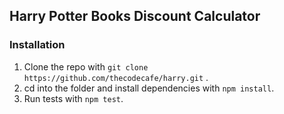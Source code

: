 ## Harry Potter Books Discount Calculator
### Installation
1. Clone the repo with `git clone https://github.com/thecodecafe/harry.git` .
2. cd into the folder and install dependencies with `npm install`.
3. Run tests with `npm test`.